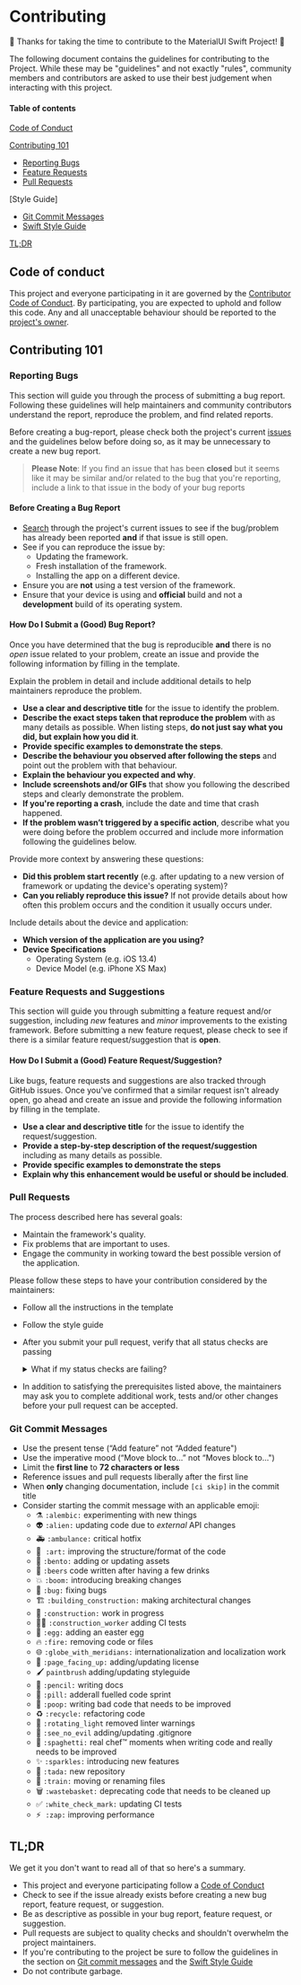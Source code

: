 # Contributing

:tada: Thanks for taking the time to contribute to the MaterialUI Swift Project! :tada:

The following document contains the guidelines for contributing to the Project. While these may be
"guidelines" and not exactly "rules", community members and contributors are asked to use their best
judgement when interacting with this project.

#### Table of contents
[Code of Conduct](#code-of-conduct)

[Contributing 101](#contributing-101)
* [Reporting Bugs](#reporting-bugs)
* [Feature Requests](#feature-requests)
* [Pull Requests](#pull-requests)

[Style Guide]
* [Git Commit Messages](#git-commit-messages)
* [Swift Style Guide](#swift-style-guide)

[TL;DR](#tl-dr)

## Code of conduct
This project and everyone participating in it are governed by the
[Contributor Code of Conduct](code_of_conduct.md). By participating, you are expected to uphold and follow this
code. Any and all unacceptable behaviour should be reported to the [project's owner](project-owner).

## Contributing 101
### Reporting Bugs
This section will guide you through the process of submitting a bug report. Following these guidelines will help
maintainers and community contributors understand the report, reproduce the problem, and find related reports.

Before creating a bug-report, please check both the project's current [issues](issues) and the guidelines below
before doing so, as it may be unnecessary to create a new bug report.

> **Please Note**: If you find an issue that has been **closed** but it seems like it may be similar and/or
related to the bug that you're reporting, include a link to that issue in the body of your bug reports

#### Before Creating a Bug Report
- [Search](search-issues) through the project's current issues to see if the bug/problem has already been
reported **and** if that issue is still open.
- See if you can reproduce the issue by:
  - Updating the framework.
  - Fresh installation of the framework.
  - Installing the app on a different device.
- Ensure you are **not** using a test version of the framework.
- Ensure that your device is using and **official** build and not a **development** build of its operating
system.

#### How Do I Submit a (Good) Bug Report?
Once you have determined that the bug is reproducible **and** there is no *open* issue related to your problem,
create an issue and provide the following information by filling in the template.

Explain the problem in detail and include additional details to help maintainers reproduce the problem.

- **Use a clear and descriptive title** for the issue to identify the problem.
- **Describe the exact steps taken that reproduce the problem** with as many details as possible. When listing
steps, **do not just say what you did, but explain how you did it**.
- **Provide specific examples to demonstrate the steps**.
- **Describe the behaviour you observed after following the steps** and point out the problem with that behaviour.
- **Explain the behaviour you expected and why**.
- **Include screenshots and/or GIFs** that show you following the described steps and clearly demonstrate the
problem.
- **If you're reporting a crash**, include the date and time that crash happened.
- **If the problem wasn’t triggered by a specific action**, describe what you were doing before the problem
occurred and include more information following the guidelines below.

Provide more context by answering these questions:

- **Did this problem start recently** (e.g. after updating to a new version of framework or updating the
  device's operating system)?
- **Can you reliably reproduce this issue?** If not provide details about how often this problem occurs and the condition it usually occurs under.

Include details about the device and application:
- **Which version of the application are you using?**
- **Device Specifications**
  - Operating System (e.g. iOS 13.4)
  - Device Model (e.g. iPhone XS Max)

### Feature Requests and Suggestions
This section will guide you through submitting a feature request and/or suggestion, including *new* features and
*minor* improvements to the existing framework. Before submitting a new feature request, please check to see
if there is a similar feature request/suggestion that is **open**.

#### How Do I Submit a (Good) Feature Request/Suggestion?
Like bugs, feature requests and suggestions are also tracked through GitHub issues. Once you've confirmed that
a similar request isn't already open, go ahead and create an issue and provide the following information by
filling in the template.

- **Use a clear and descriptive title** for the issue to identify the request/suggestion.
- **Provide a step-by-step description of the request/suggestion** including as many details as possible.
- **Provide specific examples to demonstrate the steps**
- **Explain why this enhancement would be useful or should be included**.

### Pull Requests
The process described here has several goals:

- Maintain the framework's quality.
- Fix problems that are important to uses.
- Engage the community in working toward the best possible version of the application.

Please follow these steps to have your contribution considered by the maintainers:

- Follow all the instructions in the template

- Follow the style guide

- After you submit your pull request, verify that all status checks are passing

  <details><summary>What if my status checks are failing?</summary><br />If a status check is failing and you believe that the failure is unrelated to your change, please leave a comment on the pull request explaining why you believe the failure is unrelated. A maintainer will re-run the status check for you, and if we conclude that the failure was raised in error, we will then open an issue to track the problem with the status checks.</details>

- In addition to satisfying the prerequisites listed above, the maintainers may ask you to complete additional work, tests and/or other changes before your pull request can be accepted.

### Git Commit Messages
- Use the present tense (“Add feature” not “Added feature")
- Use the imperative mood (“Move block to...” not “Moves block to...")
- Limit the **first line** to **72 characters or less**
- Reference issues and pull requests liberally after the first line
- When **only** changing documentation, include `[ci skip]` in the commit title
- Consider starting the commit message with an applicable emoji:
  - :alembic:  `:alembic:` experimenting with new things
  - :alien:  `:alien:` updating code due to *external* API changes
  - :ambulance:  `:ambulance:` critical hotfix
  - :art: ​ ​`:art:` improving the structure/format of the code
  - :bento:  `:bento:` adding or updating assets
  - :beers:  `:beers` code written after having a few drinks
  - :boom:  `:boom:` introducing breaking changes
  - :bug:   `:bug:` fixing bugs
  - :building_construction:  `:building_construction:` making architectural changes
  - :construction:  `:construction:` work in progress
  - :construction_worker_woman:  `:construction_worker` adding CI tests
  - :egg:  `:egg:`  adding an easter egg
  - :fire:   `:fire:` removing code or files
  - :globe_with_meridians:  `:globe_with_meridians:` internationalization and localization work
  - :page_facing_up:  `:page_facing_up:` adding/updating license
  - :paintbrush:  `paintbrush` adding/updating styleguide
  - :pencil:  `:pencil:` writing docs
  - :pill:  `:pill:` adderall fuelled code sprint
  - :poop:  `:poop:` writing bad code that needs to be improved
  - :recycle:  `:recycle:` refactoring code
  - :rotating_light:  `:rotating_light` removed linter warnings
  - :see_no_evil:   `:see_no_evil` adding/updating .gitignore
  - :spaghetti:   `:spaghetti:` real chef™ moments when writing code and really needs to be improved
  - :sparkles:  `:sparkles:`  introducing new features
  - :tada:  `:tada:` new repository
  - :train:  `:train:` moving or renaming files
  - :wastebasket:  `:wastebasket:` deprecating code that needs to be cleaned up
  - :white_check_mark:  `:white_check_mark:` updating CI tests
  - :zap: ​ `:zap:`  improving performance

## TL;DR
We get it you don't want to read all of that so here's a summary.
- This project and everyone participating follow a [Code of Conduct](code-of-conduct)
- Check to see if the issue already exists before creating a new bug report, feature request, or suggestion.
- Be as descriptive as possible in your bug report, feature request, or suggestion.
- Pull requests are subject to quality checks and shouldn't overwhelm the project maintainers.
- If you're contributing to the project be sure to follow the guidelines in the section on [Git commit messages](#git-commit-messages) and the [Swift Style Guide](style-guide)
- Do not contribute garbage.

[project-owner]: mailto:me@samantharachelb.ca
[issues]: https://github.com/samantharachelb/MaterialUI-Swift/issues
[search-issues]: https://github.com/samantharachelb/MaterialUI-Swift/issues?q=is%3Aissue+is%3Aopen+
[style-guide]: https://github.com/samantharachelb/MaterialUI-Swift/blob/master/.github/styleguide.md
[code-of-conduct]: https://github.com/samantharachelb/MaterialUI-Swift/blob/master/.github/code_of_conduct.md
